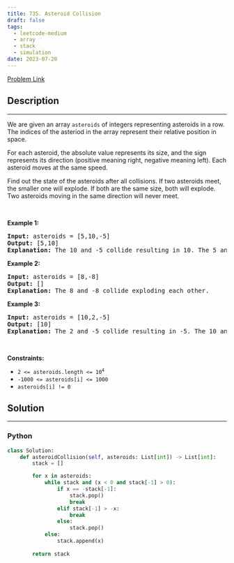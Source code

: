 ```yaml
---
title: 735. Asteroid Collision
draft: false
tags: 
  - leetcode-medium
  - array
  - stack
  - simulation
date: 2023-07-20
---
```


[Problem Link](https://leetcode.com/problems/asteroid-collision/)

## Description

---
<p>We are given an array <code>asteroids</code> of integers representing asteroids in a row. The indices of the asteriod in the array represent their relative position in space.</p>

<p>For each asteroid, the absolute value represents its size, and the sign represents its direction (positive meaning right, negative meaning left). Each asteroid moves at the same speed.</p>

<p>Find out the state of the asteroids after all collisions. If two asteroids meet, the smaller one will explode. If both are the same size, both will explode. Two asteroids moving in the same direction will never meet.</p>

<p>&nbsp;</p>
<p><strong class="example">Example 1:</strong></p>

<pre>
<strong>Input:</strong> asteroids = [5,10,-5]
<strong>Output:</strong> [5,10]
<strong>Explanation:</strong> The 10 and -5 collide resulting in 10. The 5 and 10 never collide.
</pre>

<p><strong class="example">Example 2:</strong></p>

<pre>
<strong>Input:</strong> asteroids = [8,-8]
<strong>Output:</strong> []
<strong>Explanation:</strong> The 8 and -8 collide exploding each other.
</pre>

<p><strong class="example">Example 3:</strong></p>

<pre>
<strong>Input:</strong> asteroids = [10,2,-5]
<strong>Output:</strong> [10]
<strong>Explanation:</strong> The 2 and -5 collide resulting in -5. The 10 and -5 collide resulting in 10.
</pre>

<p>&nbsp;</p>
<p><strong>Constraints:</strong></p>

<ul>
	<li><code>2 &lt;= asteroids.length &lt;= 10<sup>4</sup></code></li>
	<li><code>-1000 &lt;= asteroids[i] &lt;= 1000</code></li>
	<li><code>asteroids[i] != 0</code></li>
</ul>


## Solution

---
### Python
``` py title='asteroid-collision'
class Solution:
    def asteroidCollision(self, asteroids: List[int]) -> List[int]:
        stack = []

        for x in asteroids:
            while stack and (x < 0 and stack[-1] > 0):
                if x == -stack[-1]:
                    stack.pop()
                    break
                elif stack[-1] > -x:
                    break
                else:
                    stack.pop()
            else:
                stack.append(x)
        
        return stack
```

